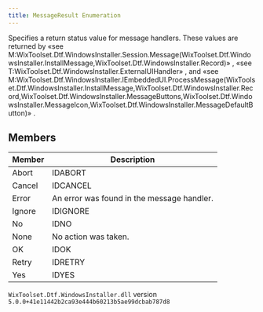 ```yaml
---
title: MessageResult Enumeration
---
```

Specifies a return status value for message handlers. These values are returned by «see M:WixToolset.Dtf.WindowsInstaller.Session.Message(WixToolset.Dtf.WindowsInstaller.InstallMessage,WixToolset.Dtf.WindowsInstaller.Record)» , «see T:WixToolset.Dtf.WindowsInstaller.ExternalUIHandler» , and «see M:WixToolset.Dtf.WindowsInstaller.IEmbeddedUI.ProcessMessage(WixToolset.Dtf.WindowsInstaller.InstallMessage,WixToolset.Dtf.WindowsInstaller.Record,WixToolset.Dtf.WindowsInstaller.MessageButtons,WixToolset.Dtf.WindowsInstaller.MessageIcon,WixToolset.Dtf.WindowsInstaller.MessageDefaultButton)» .
## Members
| Member | Description |
| ------ | ----------- |
| Abort | IDABORT |
| Cancel | IDCANCEL |
| Error | An error was found in the message handler. |
| Ignore | IDIGNORE |
| No | IDNO |
| None | No action was taken. |
| OK | IDOK |
| Retry | IDRETRY |
| Yes | IDYES |
`WixToolset.Dtf.WindowsInstaller.dll` version `5.0.0+41e11442b2ca93e444b60213b5ae99dcbab787d8`
